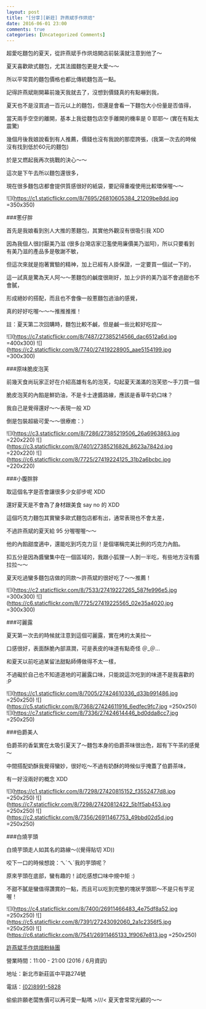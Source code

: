 ```yaml
---
layout: post
title: "[分享][新莊] 許燕斌手作烘焙"
date: 2016-06-01 23:00
comments: true
categories: [Uncategorized Comments]
---
```


超愛吃麵包的夏天，從許燕斌手作烘焙開店前裝潢就注意到他了～

夏天喜歡歐式麵包，尤其法國麵包更是大愛～～

所以平常買的麵包價格也都比傳統麵包高一點。

記得許燕斌剛開幕前幾天我就去了，沒想到價錢真的有點嚇到我，

夏天也不是沒買過一百元以上的麵包，但還是會看一下麵包大小份量是否值得，

當天兩手空空的離開，基本上我從麵包店空手離開的機率是 0 耶耶～ (實在有點太震驚)

幾個月後我娘說看到有人推薦，價錢也沒有我說的那麼誇張，(我第一次去的時候沒有找到低於60元的麵包)

於是又燃起我再次挑戰的決心～～

這次是下午去所以麵包還很多，

現在很多麵包店都會提供質感很好的紙袋，要記得重複使用比較環保喔～～

![](https://c1.staticflickr.com/8/7695/26810605384_21209be8dd.jpg =350x350)

###蔥仔胖

首先是我娘看到別人大推的蔥麵包，其實他外觀沒有很吸引我 XDD

因為我個人很討厭美乃滋 (很多台灣店家氾濫使用廉價美乃滋阿)，所以只要看到有美乃滋的產品多是敬謝不敏，

但這次來就是抱著實驗的精神，加上已經有人掛保證，一定要買一個試一下的，

這一試真是驚為天人阿～～蔥麵包的鹹度很剛好，加上少許的美乃滋不會過甜也不會膩，

形成絕妙的搭配，而且也不會像一般蔥麵包過油的感覺，

真的好好吃喔～～～推推推推！

註：夏天第二次回購時，麵包比較不鹹，但是鹹一些比較好吃捏～

![](https://c7.staticflickr.com/8/7487/27385214566_dac6512a6d.jpg =400x300)
![](https://c2.staticflickr.com/8/7740/27419228905_aae5154199.jpg =300x300)

###原味脆皮泡芙

前幾天食尚玩家正好在介紹高雄有名的泡芙，勾起夏天滿滿的泡芙慾～手刀買一個

脆皮泡芙的內餡是鮮奶油，不是卡士達醬路線，應該是香草牛奶口味？

我自己是覺得還好～～表現一般 XD

倒是包裝超級可愛～～很療癒：）

![](https://c3.staticflickr.com/8/7286/27385219506_26a6963863.jpg =220x220)
![](https://c3.staticflickr.com/8/7401/27385216826_8623a7842d.jpg =220x220)
![](https://c6.staticflickr.com/8/7725/27419224125_31b2a6bcbc.jpg =220x220)

###小腹胖胖

取這個名字是否會讓很多少女卻步呢 XDD

還好夏天是不會為了身材跟美食 say no 的 XDD

這個巧克力麵包其實蠻多歐式麵包店都有出，通常表現也不會太差，

不過許燕斌的夏天給 95 分喔喔喔～～

他的內餡甜度適中，還能吃到巧克力豆！是個堪稱完美比例的巧克力內餡。

扣五分是因為醬蠻集中在一個區域的，我跟小狐狸一人剝一半吃，有些地方沒有醬拉拉～～

夏天吃過蠻多麵包店做的同款～許燕斌的很好吃了～～推薦！

![](https://c2.staticflickr.com/8/7533/27419227265_587fe996e5.jpg =300x300)
![](https://c6.staticflickr.com/8/7725/27419225565_02e35a4020.jpg =300x300)

###可麗露

夏天第一次去的時候就注意到這個可麗露，實在烤的太美拉～

口感很好，表面酥脆內部濕潤，可是表皮的味道有點奇怪 ＠_＠...

和夏天以前吃過某留法甜點師傅做得不太一樣，

不過礙於自己也不知道道地的可麗露口味，只能說這次吃到的味道不是我喜歡的 :P

![](https://c1.staticflickr.com/8/7005/27424610336_d33b991486.jpg =250x250)
![](https://c5.staticflickr.com/8/7368/27424611916_6edfec9fc7.jpg =250x250)
![](https://c7.staticflickr.com/8/7336/27424614446_bd0dda8cc7.jpg =250x250)

###伯爵美人

伯爵茶的香氣實在太吸引夏天了～麵包本身的伯爵茶味很出色，超有下午茶的感覺～

中間搭配奶酥我覺得蠻妙，很好吃～不過有奶酥的時候似乎掩蓋了伯爵茶味，

有一好沒兩好的概念 XDD

![](https://c1.staticflickr.com/8/7298/27420815152_f3552477d8.jpg =250x250)
![](https://c7.staticflickr.com/8/7298/27420812422_5b1f5ab453.jpg =250x250)
![](https://c2.staticflickr.com/8/7356/26911467753_49bbd02d5d.jpg =250x250)

###白燒芋頭

白燒芋頭走人如其名的路線～((覺得貼切 XD))

咬下一口的時候想說：ㄟˊㄟˊ我的芋頭呢？

原來芋頭在底部，蠻有趣的！試吃感想口味中規中矩 :)

不甜不膩是蠻值得讚賞的一點，而且可以吃到完整的塊狀芋頭耶～不是只有芋泥喔！

![](https://c4.staticflickr.com/8/7400/26911466483_4e75df8a52.jpg =250x250)
![](https://c5.staticflickr.com/8/7391/27243092060_2a1c2356f5.jpg =250x250)
![](https://c6.staticflickr.com/8/7541/26911465133_1f9067e813.jpg =250x250)

[許燕斌手作烘焙粉絲團](https://www.facebook.com/許燕斌手作烘焙-549595445218233/)

營業時間：11:00 - 21:00 (2016 / 6月資訊)

地址：新北市新莊區中平路274號

電話：<a href="tel:0223939889">(02)8991-5828</a>

偷偷許願老闆售價可以再可愛一點嗎 >///< 夏天會常常光顧的～～
